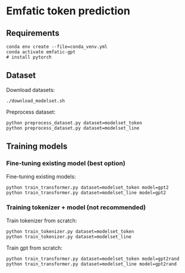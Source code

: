 # Emfatic token prediction

## Requirements
```shell
conda env create --file=conda_venv.yml
conda activate emfatic-gpt
# install pytorch
```

## Dataset
Download datasets:
```shell
./download_modelset.sh
```

Preprocess dataset:
```shell
python preprocess_dataset.py dataset=modelset_token
python preprocess_dataset.py dataset=modelset_line
```

## Training models

### Fine-tuning existing model (best option)

Fine-tuning existing models:
```shell
python train_transformer.py dataset=modelset_token model=gpt2
python train_transformer.py dataset=modelset_line model=gpt2
```

### Training tokenizer + model (not recommended)

Train tokenizer from scratch:
```shell
python train_tokenizer.py dataset=modelset_token
python train_tokenizer.py dataset=modelset_line
```

Train gpt from scratch:
```shell
python train_transformer.py dataset=modelset_token model=gpt2rand
python train_transformer.py dataset=modelset_line model=gpt2rand
```
